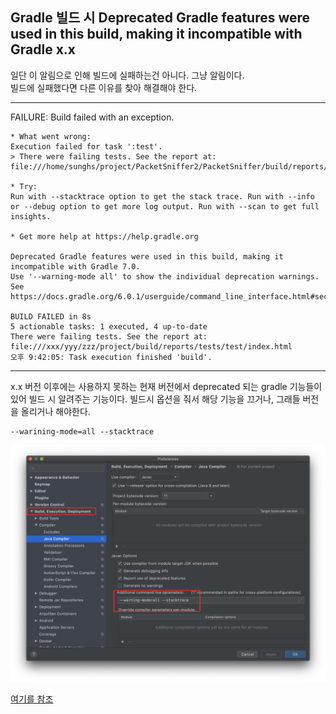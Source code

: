 ## Gradle 빌드 시 Deprecated Gradle features were used in this build, making it incompatible with Gradle x.x

일단 이 알림으로 인해 빌드에 실패하는건 아니다. 그냥 알림이다.  
빌드에 실패했다면 다른 이유를 찾아 해결해야 한다.

---


FAILURE: Build failed with an exception.
```
* What went wrong:
Execution failed for task ':test'.
> There were failing tests. See the report at: file:///home/sunghs/project/PacketSniffer2/PacketSniffer/build/reports/tests/test/index.html

* Try:
Run with --stacktrace option to get the stack trace. Run with --info or --debug option to get more log output. Run with --scan to get full insights.

* Get more help at https://help.gradle.org

Deprecated Gradle features were used in this build, making it incompatible with Gradle 7.0.
Use '--warning-mode all' to show the individual deprecation warnings.
See https://docs.gradle.org/6.0.1/userguide/command_line_interface.html#sec:command_line_warnings

BUILD FAILED in 8s
5 actionable tasks: 1 executed, 4 up-to-date
There were failing tests. See the report at: file:///xxx/yyy/zzz/project/build/reports/tests/test/index.html
오후 9:42:05: Task execution finished 'build'.
```
---

x.x 버전 이후에는 사용하지 못하는 현재 버전에서 deprecated 되는 gradle 기능들이 있어 빌드 시 알려주는 기능이다.
빌드시 옵션을 줘서 해당 기능을 끄거나, 그래들 버전을 올리거나 해야한다.

```
--warining-mode=all --stacktrace
```

![](./../../static/DevOps/gradle-build-failed-version.png)

[여기를 참조](https://lollolzkk.tistory.com/26)
